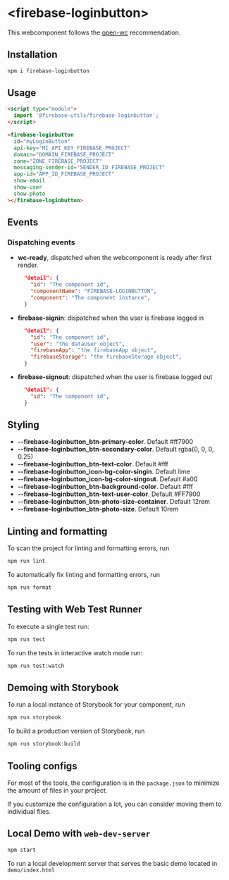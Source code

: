 # \<firebase-loginbutton>

This webcomponent follows the [open-wc](https://github.com/open-wc/open-wc) recommendation.

## Installation

```bash
npm i firebase-loginbutton
```

## Usage

```html
<script type="module">
  import '@firebase-utils/firebase-loginbutton';
</script>

<firebase-loginbutton
  id="myLoginButton"
  api-key="MI_API_KEY_FIREBASE_PROJECT"
  domain="DOMAIN_FIREBASE_PROJECT"
  zone="ZONE_FIREBASE_PROJECT"
  messaging-sender-id="SENDER_ID_FIREBASE_PROJECT"
  app-id="APP_ID_FIREBASE_PROJECT"
  show-email
  show-user
  show-photo
></firebase-loginbutton>
```

## Events

### Dispatching events

- **wc-ready**, dispatched when the webcomponent is ready after first render.

  ```json
    "detail": {
      "id": "The component id",
      "componentName": "FIREBASE-LOGINBUTTON",
      "component": "The component instance",
    }
  ```

- **firebase-signin**: dispatched when the user is firebase logged in

  ```json
    "detail": {
      "id": "The component id",
      "user": "the dataUser object",
      "firebaseApp": "the firebaseApp object",
      "firebaseStorage": "the firebaseStorage object",
    }
  ```

- **firebase-signout**: dispatched when the user is firebase logged out

  ```json
    "detail": {
      "id": "The component id",
    }
  ```

## Styling

- **--firebase-loginbutton_btn-primary-color**. Default #ff7900
- **--firebase-loginbutton_btn-secondary-color**. Default rgba(0, 0, 0, 0.25)
- **--firebase-loginbutton_btn-text-color**. Default #fff
- **--firebase-loginbutton_icon-bg-color-singin**. Default lime
- **--firebase-loginbutton_icon-bg-color-singout**. Default #a00
- **--firebase-loginbutton_btn-background-color**. Default #fff
- **--firebase-loginbutton_btn-text-user-color**. Default #FF7900
- **--firebase-loginbutton_btn-photo-size-container**. Default 12rem
- **--firebase-loginbutton_btn-photo-size**. Default 10rem

## Linting and formatting

To scan the project for linting and formatting errors, run

```bash
npm run lint
```

To automatically fix linting and formatting errors, run

```bash
npm run format
```

## Testing with Web Test Runner

To execute a single test run:

```bash
npm run test
```

To run the tests in interactive watch mode run:

```bash
npm run test:watch
```

## Demoing with Storybook

To run a local instance of Storybook for your component, run

```bash
npm run storybook
```

To build a production version of Storybook, run

```bash
npm run storybook:build
```

## Tooling configs

For most of the tools, the configuration is in the `package.json` to minimize the amount of files in your project.

If you customize the configuration a lot, you can consider moving them to individual files.

## Local Demo with `web-dev-server`

```bash
npm start
```

To run a local development server that serves the basic demo located in `demo/index.html`
